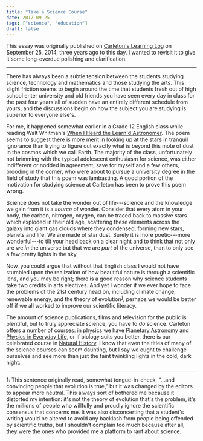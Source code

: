 ```yaml
---
title: "Take a Science Course"
date: 2017-09-25
tags: ["science", "education"]
draft: false
---
```


This essay was originally published on [Carleton's Learning Log](http://learninglog.carleton.ca/2014/09/take-science-course/) on September 25, 2014, three years ago to this day. I wanted to revisit it to give it some long-overdue polishing and clarification.

***

There has always been a subtle tension between the students studying science, technology and mathematics and those studying the arts. This slight friction seems to begin around the time that students fresh out of high school enter university and old friends you have seen every day in class for the past four years all of sudden have an entirely different schedule from yours, and the discussions begin on how the subject you are studying is superior to everyone else's.

For me, it happened somewhat earlier in a Grade 12 English class while reading Walt Whitman's [When I Heard the Learn'd Astronomer](https://en.wikisource.org/wiki/When_I_Heard_the_Learn%27d_Astronomer). The poem seems to suggest there is more merit in looking up at the stars in tranquil ignorance than trying to figure out exactly what is beyond this mote of dust in the cosmos which we call Earth. The majority of the class, unfortunately not brimming with the typical adolescent enthusiasm for science, was either indifferent or nodded in agreement, save for myself and a few others, brooding in the corner, who were about to pursue a university degree in the field of study that this poem was lambasting. A good portion of the motivation for studying science at Carleton has been to prove this poem wrong.

Science does not take the wonder out of life---science and the knowledge we gain from it is a *source* of wonder. Consider that every atom in your body, the carbon, nitrogen, oxygen, can be traced back to massive stars which exploded in their old age, scattering these elements across the galaxy into giant gas clouds where they condensed, forming new stars, planets and life. We are made of star dust. Surely it is more poetic---more wonderful---to tilt your head back on a clear night and to think that not only are we *in* the universe but that we are *part* of the universe, than to only see a few pretty lights in the sky.

Now, you could argue that without that English class I would not have stumbled upon the realization of how beautiful nature is through a scientific lens, and you may be right; there is a good reason why science students take two credits in arts electives. And yet I wonder if we ever hope to face the problems of the 21st century head on, including climate change, renewable energy, and the theory of evolution<sup>[1](#footnote1)</sup>, perhaps we would be better off if we all worked to improve our scientific literacy.

The amount of science publications, films and television for the public is plentiful, but to truly appreciate science, you have to *do* science. Carleton offers a number of courses: in physics we have [Planetary Astronomy](http://www.maybury.ca/phys1901/) and [Physics in Everyday Life](http://www.physics.carleton.ca/sites/default/files/PHYS_1905_1.pdf), or if biology suits you better, there is our celebrated course in [Natural History](https://carleton.ca/biology/people/michael-runtz/). I know that even the titles of many of the science courses can seem daunting, but I say we ought to challenge ourselves and see more than just the faint twinkling lights in the cold, dark night.

***

<a name="footnote1">1</a>: This sentence originally read, somewhat tongue-in-cheek, "...and convincing people that evolution is true," but it was changed by the editors to appear more neutral. This always sort of bothered me because it distorted my intention: it's not the theory of evolution that's the problem, it's the millions of people who willfully and proudly ignore the scientific consensus that concerns me. It was also disconcerting that a student's writing would be altered to avoid any backlash from people being offended by scientific truths, but I shouldn't complain too much because after all, they were the ones who provided me a platform to rant about science.
